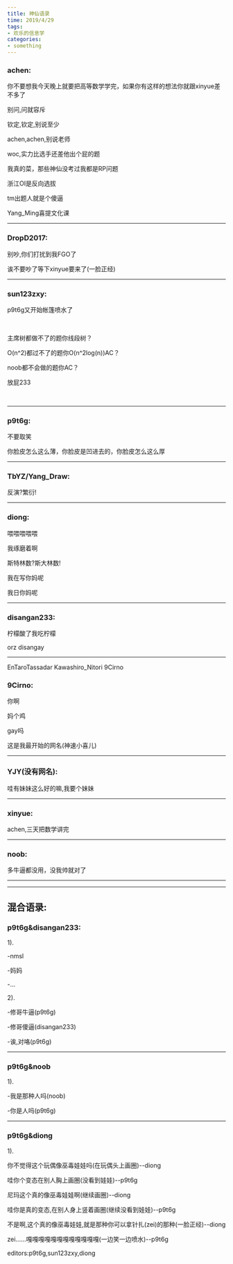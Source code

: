 ```yaml
---
title: 神仙语录
time: 2019/4/29
tags:
- 欢乐的信息学
categories: 
- something
---
```


### achen:

你不要想我今天晚上就要把高等数学学完，如果你有这样的想法你就跟xinyue差不多了

别问,问就容斥

钦定,钦定,别说至少

achen,achen,别说老师

woc,实力比选手还差他出个屁的题

我真的菜，那些神仙没考过我都是RP问题

浙江OI是反向选拔

tm出题人就是个傻逼

Yang_Ming喜提文化课

-----

### DropD2017:

别吵,你们打扰到我FGO了

诶不要吵了等下xinyue要来了(一脸正经)

-----

### sun123zxy:

p9t6g又开始帐篷喷水了

&nbsp;

主席树都做不了的题你线段树？

O(n^2)都过不了的题你O(n^2log(n))AC？

noob都不会做的题你AC？

放屁233

&nbsp;

-----

### p9t6g:

不要取笑

你脸皮怎么这么薄，你脸皮是凹进去的，你脸皮怎么这么厚

-----

### TbYZ/Yang_Draw:

反演?繁衍!

-----

### diong:

喂喂喂喂喂

我琢磨着啊

斯特林数?斯大林数!

我在写你妈呢

我日你妈呢

-----

### disangan233:

柠檬酸了我吃柠檬

orz disangay

-----
EnTaroTassadar
Kawashiro_Nitori
9Cirno

### 9Cirno:

你啊

妈个鸡

gay吗

这是我最开始的网名(神速小喜儿)

-----

### YJY(没有网名):

哇有妹妹这么好的嘛,我要个妹妹

-----

### xinyue:

achen,三天把数学讲完

-----

### noob:

多牛逼都没用，没我帅就对了

-----

-----

## 混合语录:

### p9t6g&disangan233:

 1).

-nmsl

-妈妈

-...

 2).

-修哥牛逼(p9t6g)

-修哥傻逼(disangan233)

-诶,对咯(p9t6g)

-----

### p9t6g&noob

 1).

-我是那种人吗(noob)

-你是人吗(p9t6g)

-----

### p9t6g&diong

1).

你不觉得这个玩偶像巫毒娃娃吗(在玩偶头上画圈)--diong

哇你个变态在别人胸上画圈(没看到娃娃)--p9t6g

尼玛这个真的像巫毒娃娃啊(继续画圈)--diong

哇你是真的变态,在别人身上竖着画圈(继续没看到娃娃)--p9t6g

不是啊,这个真的像巫毒娃娃,就是那种你可以拿针扎(zei)的那种(一脸正经)--diong

zei......嘎嘎嘎嘎嘎嘎嘎嘎嘎嘎嘎嘎(一边笑一边喷水)--p9t6g

editors:p9t6g,sun123zxy,diong

